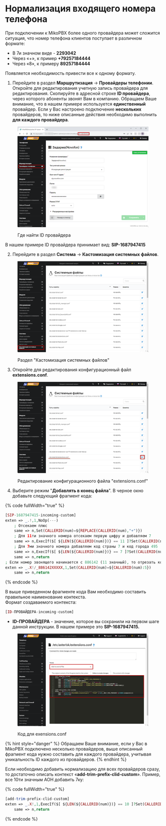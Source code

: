 # Нормализация входящего номера телефона

При подключении к MikoPBX более одного провайдера может сложится ситуация, что номер телефона клиентов поступает в различном формате:

* В 7и значном виде - **2293042**
* Через «+», к пример **+79257184444**
* Через «8», к примеру **89257184444**

Появляется необходимость привести все к одному формату.

1. Перейдите в раздел **Маршрутизация** → **Провайдеры телефонии**. Откройте для редактирования учетную запись провайдера для редактирования. Скопируйте в адресной строке **ID провайдера**, через которого абоненты звонят Вам в компанию. Обращаем Ваше внимание, что в нашем примере используется **единственный** провайдер. Если у Вас настроено подключение **нескольких** провайдеров, то ниже описанные действия необходимо выполнить **для каждого провайдера**.

<figure><img src="../../.gitbook/assets/Provider-ID.png" alt=""><figcaption><p>Где найти ID провайдера </p></figcaption></figure>

В нашем примере ID провайдера принимает вид: **SIP-1687947415**

2. Перейдите в раздел **Система** → **Кастомизация системных файлов**.

<figure><img src="../../.gitbook/assets/customizationFiles.png" alt=""><figcaption><p>Раздел "Кастомизация системных файлов"</p></figcaption></figure>

3. &#x20;Откройте для редактирования конфигурационный файл **extensions.conf**.

<figure><img src="../../.gitbook/assets/extensionsConf.png" alt=""><figcaption><p>Редактирование конфигурационного файла "extensions.conf"</p></figcaption></figure>

4. Выберите режим "**Добавлять в конец файла**". В черное окно добавьте следующий фрагмент кода:

{% code fullWidth="true" %}
```php
[SIP-1687947415-incoming-custom]
exten => _.!,1,NoOp(---)
    ; Отсекаем плюс
    same => n,Set(CALLERID(num)=${REPLACE(CALLERID(num),"+")})
    ; Для 11ти значного номера отсекаем первую цифру и добавляем 7
    same => n,ExecIf($[ ${LEN(${CALLERID(num)})} == 11 ]?Set(CALLERID(num)=7${CALLERID(num):1}))
    ; Для 7ми значного номера добавляем код страны 7 и код города 495
    same => n,ExecIf($[ ${LEN(${CALLERID(num)})} == 7 ]?Set(CALLERID(num)=7495${CALLERID(num)}))
    same => n,return
; Если номер звонящего начинается с 886142 (11 значный), то отрезать код города "886142" 
exten => _.X!/_886142XXXXX,1,Set(CALLERID(num)=${CALLERID(num):5})
    same => n,return
```
{% endcode %}

В выше приведенном фрагменте кода Вам необходимо составить правильное наименование контекста.\
Формат создаваемого контекста:

```php
[ID-ПРОВАЙДЕРА-incoming-custom]
```

* **ID-ПРОВАЙДЕРА** - значение, которое вы сохранили на первом шаге данной инструкции. В нашем примере это **SIP-1687947415.**

<figure><img src="../../.gitbook/assets/CodeForExtensions (2).png" alt=""><figcaption><p>Код для exensions.conf</p></figcaption></figure>

{% hint style="danger" %}
Обращаем Ваше внимание, если у Вас в MikoPBX подключено несколько провайдеров, выше описанный фрагмент кода нужно составить для каждого провайдера, учитывая уникальность ID каждого из провайдеров.
{% endhint %}

Если необходимо добавить нормализацию для всех провайдеров сразу, то достаточно описать контекст «**add-trim-prefix-clid-custom**». Пример, все 10ти значным АОН добавить 7ку:

{% code fullWidth="true" %}
```php
[add-trim-prefix-clid-custom]
exten => _.X!,1,ExecIf($[ ${LEN(${CALLERID(num)})} == 10 ]?Set(CALLERID(num)=7${CALLERID(num)}))
	same => n,return
```
{% endcode %}
